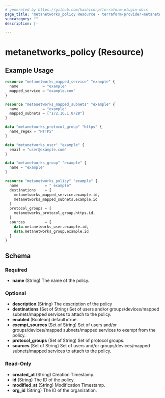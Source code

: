 ```yaml
---
# generated by https://github.com/hashicorp/terraform-plugin-docs
page_title: "metanetworks_policy Resource - terraform-provider-metanetworks"
subcategory: ""
description: |-
  
---
```


# metanetworks_policy (Resource)



## Example Usage

```terraform
resource "metanetworks_mapped_service" "example" {
  name           = "example"
  mapped_service = "example.com"
}

resource "metanetworks_mapped_subnets" "example" {
  name           = "example"
  mapped_subnets = ["172.16.1.0/28"]
}

data "metanetworks_protocol_group" "https" {
  name_regex = "HTTPS"
}

data "metanetworks_user" "example" {
  email = "user@example.com"
}

data "metanetworks_group" "example" {
  name = "example"
}

resource "metanetworks_policy" "example" {
  name            = " example"
  destinations    = [
    metanetworks_mapped_service.example.id,
    metanetworks_mapped_subnets.example.id
  ]
  protocol_groups = [
    metanetworks_protocol_group.https.id,
  ]
  sources         = [
    data.metanetworks_user.example.id,
    data.metanetworks_group.example.id
  ]
}
```

<!-- schema generated by tfplugindocs -->
## Schema

### Required

- **name** (String) The name of the policy.

### Optional

- **description** (String) The description of the policy
- **destinations** (Set of String) Set of users and/or groups/devices/mapped subnets/mapped services to attach to the policy.
- **enabled** (Boolean) default=true.
- **exempt_sources** (Set of String) Set of users and/or groups/devices/mapped subnets/mapped services to exempt from the policy.
- **protocol_groups** (Set of String) Set of protocol groups.
- **sources** (Set of String) Set of users and/or groups/devices/mapped subnets/mapped services to attach to the policy.

### Read-Only

- **created_at** (String) Creation Timestamp.
- **id** (String) The ID of the policy.
- **modified_at** (String) Modification Timestamp.
- **org_id** (String) The ID of the organization.


